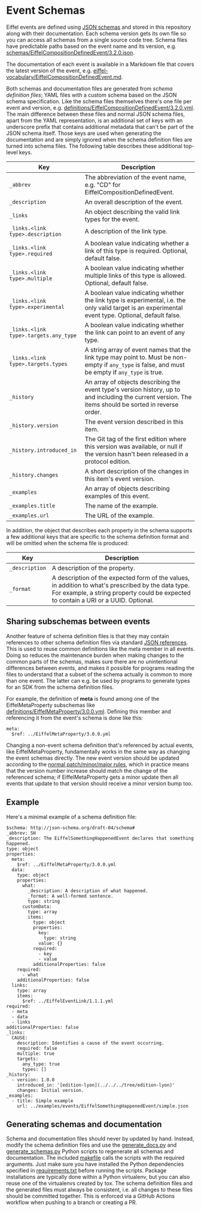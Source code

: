 <!---
   Copyright 2022 Axis Communications AB.
   For a full list of individual contributors, please see the commit history.

   Licensed under the Apache License, Version 2.0 (the "License");
   you may not use this file except in compliance with the License.
   You may obtain a copy of the License at

       http://www.apache.org/licenses/LICENSE-2.0

   Unless required by applicable law or agreed to in writing, software
   distributed under the License is distributed on an "AS IS" BASIS,
   WITHOUT WARRANTIES OR CONDITIONS OF ANY KIND, either express or implied.
   See the License for the specific language governing permissions and
   limitations under the License.
--->

# Event Schemas

Eiffel events are defined using [JSON schemas](https://json-schema.org/) and stored in this repository along with their documentation. Each schema version gets its own file so you can access all schemas from a single source code tree. Schema files have predictable paths based on the event name and its version, e.g. [schemas/EiffelCompositionDefinedEvent/3.2.0.json](../schemas/EiffelCompositionDefinedEvent/3.2.0.json).

The documentation of each event is available in a Markdown file that covers the latest version of the event, e.g. [eiffel-vocabulary/EiffelCompositionDefinedEvent.md](../eiffel-vocabulary/EiffelCompositionDefinedEvent.md).

Both schemas and documentation files are generated from _schema definition files_; YAML files with a custom schema based on the JSON schema specification. Like the schema files themselves there's one file per event and version, e.g. [definitions/EiffelCompositionDefinedEvent/3.2.0.yml](../definitions/EiffelCompositionDefinedEvent/3.2.0.yml). The main difference between these files and normal JSON schema files, apart from the YAML representation, is an additional set of keys with an underscore prefix that contains additional metadata that can't be part of the JSON schema itself. Those keys are used when generating the documentation and are simply ignored when the schema definition files are turned into schema files. The following table describes these additional top-level keys.

| Key             | Description             |
| --------------- | ----------------------- |
| `_abbrev`       | The abbreviation of the event name, e.g. "CD" for EiffelCompositionDefinedEvent. |
| `_description`  | An overall description of the event. |
| `_links`        | An object describing the valid link types for the event. |
| `_links.<link type>.description`  | A description of the link type. |
| `_links.<link type>.required`     | A boolean value indicating whether a link of this type is required. Optional, default false. |
| `_links.<link type>.multiple`     | A boolean value indicating whether multiple links of this type is allowed. Optional, default false. |
| `_links.<link type>.experimental` | A boolean value indicating whether the link type is experimental, i.e. the only valid target is an experimental event type. Optional, default false. |
| `_links.<link type>.targets.any_type`  | A boolean value indicating whether the link can point to an event of any type. |
| `_links.<link type>.targets.types`     | A string array of event names that the link type may point to. Must be non-empty if `any_type` is false, and must be empty if `any_type` is true. |
| `_history`      | An array of objects describing the event type's version history, up to and including the current version. The items should be sorted in reverse order. |
| `_history.version`        | The event version described in this item. |
| `_history.introduced_in`  | The Git tag of the first edition where this version was available, or null if the version hasn't been released in a protocol edition. |
| `_history.changes`        | A short description of the changes in this item's event version. | 
| `_examples`     | An array of objects describing examples of this event. |
| `_examples.title`         | The name of the example. |
| `_examples.url`           | The URL of the example. |

In addition, the object that describes each property in the schema supports a few additional keys that are specific to the schema definition format and will be omitted when the schema file is produced:

| Key             | Description             |
| --------------- | ----------------------- |
| `_description`  | A description of the property. |
| `_format`       | A description of the expected form of the values, in addition to what's prescribed by the data type. For example, a string property could be expected to contain a URI or a UUID. Optional. |

## Sharing subschemas between events
Another feature of schema definition files is that they may contain references to other schema definition files via standard [JSON references](https://json-spec.readthedocs.io/reference.html). This is used to reuse common definitions like the meta member in all events. Doing so reduces the maintenance burden when making changes to the common parts of the schemas, makes sure there are no unintentional differences between events, and makes it possible for programs reading the files to understand that a subset of the schema actually is common to more than one event. The latter can e.g. be used by programs to generate types for an SDK from the schema definition files.

For example, the definition of __meta__ is found among one of the EiffelMetaProperty subschemas like [definitions/EiffelMetaProperty/3.0.0.yml](../definitions/EiffelMetaProperty/3.0.0.yml). Defining this member and referencing it from the event's schema is done like this:

```
meta:
  $ref: ../EiffelMetaProperty/3.0.0.yml
```

Changing a non-event schema definition that's referenced by actual events, like EiffelMetaProperty, fundamentally works in the same way as changing the event schemas directly. The new event version should be updated according to the [normal patch/minor/major rules](versioning.md), which in practice means that the version number increase should match the change of the referenced schema; if EiffelMetaProperty gets a minor update then all events that update to that version should receive a minor version bump too.

## Example
Here's a minimal example of a schema definition file:

```
$schema: http://json-schema.org/draft-04/schema#
_abbrev: SH
_description: The EiffelSomethingHappenedEvent declares that something happened.
type: object
properties:
  meta:
    $ref: ../EiffelMetaProperty/3.0.0.yml
  data:
    type: object
    properties:
      what:
        _description: A description of what happened.
        _format: A well-formed sentence.
        type: string
      customData:
        type: array
        items:
          type: object
          properties:
            key:
              type: string
            value: {}
          required:
            - key
            - value
          additionalProperties: false
    required:
      - what
    additionalProperties: false
  links:
    type: array
    items:
      $ref: ../EiffelEventLink/1.1.1.yml
required:
  - meta
  - data
  - links
additionalProperties: false
_links:
  CAUSE:
    description: Identifies a cause of the event occurring.
    required: false
    multiple: true
    targets:
      any_type: true
      types: []
_history:
  - version: 1.0.0
    introduced_in: '[edition-lyon](../../../tree/edition-lyon)'
    changes: Initial version.
_examples:
  - title: Simple example
    url: ../examples/events/EiffelSomethingHappenedEvent/simple.json
```

## Generating schemas and documentation
Schema and documentation files should never by updated by hand. Instead, modify the schema definition files and use the [generate_docs.py](../generate_docs.py) and [generate_schemas.py](../generate_schemas.py) Python scripts to regenerate all schemas and documentation. The included [makefile](../Makefile) calls the scripts with the required arguments. Just make sure you have installed the Python dependencies specified in [requirements.txt](../requirements.txt) before running the scripts. Package installations are typically done within a Python virtualenv, but you can also reuse one of the virtualenvs created by tox. The schema definition files and the generated files must always be consistent, i.e. all changes to these files should be committed together. This is enforced via a GitHub Actions workflow when pushing to a branch or creating a PR.
